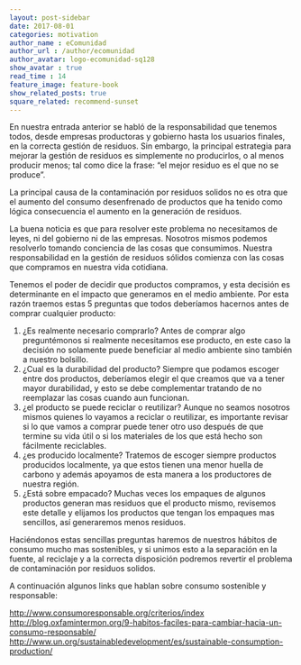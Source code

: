 ```yaml
---
layout: post-sidebar
date: 2017-08-01
categories: motivation
author_name : eComunidad
author_url : /author/ecomunidad
author_avatar: logo-ecomunidad-sq128
show_avatar : true
read_time : 14
feature_image: feature-book
show_related_posts: true
square_related: recommend-sunset
---
```


En nuestra entrada anterior se habló de la responsabilidad que tenemos todos, desde empresas productoras y gobierno hasta los usuarios finales, en la correcta gestión de residuos. Sin embargo, la principal estrategia para mejorar la gestión de residuos es simplemente no producirlos, o al menos producir menos; tal como dice la frase: “el mejor residuo es el que no se produce”.

La principal causa de la contaminación por residuos solidos no es otra que el aumento del consumo desenfrenado de productos que ha tenido como lógica consecuencia el aumento en la generación de residuos.

La buena noticia es que para resolver este problema no necesitamos de leyes, ni del gobierno ni de las empresas. Nosotros mismos podemos resolverlo tomando conciencia de las cosas que consumimos. Nuestra responsabilidad en la gestión de residuos sólidos comienza con las cosas que compramos en nuestra vida cotidiana.

Tenemos el poder de decidir que productos compramos, y esta decisión es determinante en el impacto que generamos en el medio ambiente. Por esta razón traemos estas 5 preguntas que todos deberíamos hacernos antes de comprar cualquier producto:

1. ¿Es realmente necesario comprarlo? Antes de comprar algo preguntémonos si realmente necesitamos ese producto, en este caso la decisión no solamente puede beneficiar al medio ambiente sino también a nuestro bolsillo.
2. ¿Cual es la durabilidad del producto? Siempre que podamos escoger entre dos productos, deberíamos elegir el que creamos que va a tener mayor durabilidad, y esto se debe complementar tratando de no reemplazar las cosas cuando aun funcionan.
3. ¿el producto se puede reciclar o reutilizar? Aunque no seamos nosotros mismos quienes lo vayamos a reciclar o reutilizar, es importante revisar si lo que vamos a comprar puede tener otro uso después de que termine su vida útil o si los materiales de los que está hecho son fácilmente reciclables.
4. ¿es producido localmente? Tratemos de escoger siempre productos producidos localmente, ya que estos tienen una menor huella de carbono y además apoyamos de esta manera a los productores de nuestra región.
5. ¿Está sobre empacado? Muchas veces los empaques de algunos productos generan mas residuos que el producto mismo, revisemos este detalle y elijamos los productos que tengan los empaques mas sencillos, así generaremos menos residuos.

Haciéndonos estas sencillas preguntas haremos de nuestros hábitos de consumo mucho mas sostenibles, y si unimos esto a la separación en la fuente, al reciclaje y a la correcta disposición podremos revertir el problema de contaminación por residuos solidos.

A continuación algunos links que hablan sobre consumo sostenible y responsable:

http://www.consumoresponsable.org/criterios/index
http://blog.oxfamintermon.org/9-habitos-faciles-para-cambiar-hacia-un-consumo-responsable/
http://www.un.org/sustainabledevelopment/es/sustainable-consumption-production/